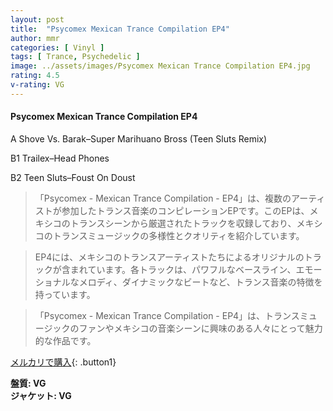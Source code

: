 ```yaml
---
layout: post
title:  "Psycomex Mexican Trance Compilation EP4"
author: mmr
categories: [ Vinyl ]
tags: [ Trance, Psychedelic ]
image: ../assets/images/Psycomex Mexican Trance Compilation EP4.jpg
rating: 4.5
v-rating: VG
---
```


#### Psycomex Mexican Trance Compilation EP4

A  Shove Vs. Barak–Super Marihuano Bross (Teen Sluts Remix)

B1  Trailex–Head Phones

B2  Teen Sluts–Foust On Doust

> 「Psycomex - Mexican Trance Compilation - EP4」は、複数のアーティストが参加したトランス音楽のコンピレーションEPです。このEPは、メキシコのトランスシーンから厳選されたトラックを収録しており、メキシコのトランスミュージックの多様性とクオリティを紹介しています。

> EP4には、メキシコのトランスアーティストたちによるオリジナルのトラックが含まれています。各トラックは、パワフルなベースライン、エモーショナルなメロディ、ダイナミックなビートなど、トランス音楽の特徴を持っています。

> 「Psycomex - Mexican Trance Compilation - EP4」は、トランスミュージックのファンやメキシコの音楽シーンに興味のある人々にとって魅力的な作品です。



[メルカリで購入](https://jp.mercari.com/item/m61208670759){: .button1}


<div class="mt-4 mb-4 d-flex align-items-center">
<strong class="mr-1">盤質: VG</strong>
</div>
<div class="mt-4 mb-4 d-flex align-items-center">
<strong class="mr-1">ジャケット: VG</strong>
</div>